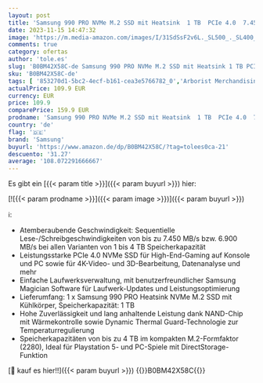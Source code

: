 ```yaml
---
layout: post
title: 'Samsung 990 PRO NVMe M.2 SSD mit Heatsink  1 TB  PCIe 4.0  7.450 MB/s Lesen  6.900 MB/s Schreiben  Interne SSD für PC-/Konsolen-Gaming und Videobearbeitung  MZ-V9P1T0CW'
date: 2023-11-15 14:47:32
image: 'https://m.media-amazon.com/images/I/31SdSsF2v6L._SL500_._SL400_.jpg'
comments: true
category: ofertas
author: 'tole.es'
slug: 'B0BM42X58C-de Samsung 990 PRO NVMe M.2 SSD mit Heatsink 1 TB PCIe 4.0...'
sku: 'B0BM42X58C-de'
tags: [ '853270d1-5bc2-4ecf-b161-cea3e5766782_0','Arborist Merchandising Root','Computer & Zubehör','Custom Stores','Datenspeicher','Interne SSD','Interne Solid State Drives','Interner Speicher','Komponenten','PC-Gaming','Self Service','samsung','🇩🇪', ]
actualPrice: 109.9 EUR
currency: EUR
price: 109.9
comparePrice: 159.9 EUR
prodname: 'Samsung 990 PRO NVMe M.2 SSD mit Heatsink  1 TB  PCIe 4.0  7.450 MB/s Lesen  6.900 MB/s Schreiben  Interne SSD für PC-/Konsolen-Gaming und Videobearbeitung  MZ-V9P1T0CW'
country: 'de'
flag: '🇩🇪'
brand: 'Samsung'
buyurl: 'https://www.amazon.de/dp/B0BM42X58C/?tag=tolees0ca-21'
descuento: '31.27'
average: '108.072291666667'
---
```


Es gibt ein [{{< param title >}}]({{< param buyurl >}}) hier:

[![{{< param prodname >}}]({{< param image >}})]({{< param buyurl >}})

ℹ️:

- Atemberaubende Geschwindigkeit: Sequentielle Lese-/Schreibgeschwindigkeiten von bis zu 7.450 MB/s bzw. 6.900 MB/s bei allen Varianten von 1 bis 4 TB Speicherkapazität
- Leistungsstarke PCIe 4.0 NVMe SSD für High-End-Gaming auf Konsole und PC sowie für 4K-Video- und 3D-Bearbeitung, Datenanalyse und mehr
- Einfache Laufwerksverwaltung, mit benutzerfreundlicher Samsung Magician Software für Laufwerk-Updates und Leistungsoptimierung
- Lieferumfang: 1 x Samsung 990 PRO Heatsink NVMe M.2 SSD mit Kühlkörper, Speicherkapazität: 1 TB
- Hohe Zuverlässigkeit und lang anhaltende Leistung dank NAND-Chip mit Wärmekontrolle sowie Dynamic Thermal Guard-Technologie zur Temperaturregulierung
- Speicherkapazitäten von bis zu 4 TB im kompakten M.2-Formfaktor (2280), Ideal für Playstation 5- und PC-Spiele mit DirectStorage-Funktion

[🛒 kauf es hier!!]({{< param buyurl >}})
{{<world>}}B0BM42X58C{{</world>}}

